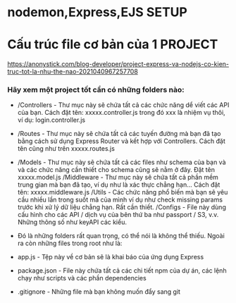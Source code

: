
# nodemon,Express,EJS SETUP 


# Cấu trúc file cơ bản của 1 PROJECT
 https://anonystick.com/blog-developer/project-express-va-nodejs-co-kien-truc-tot-la-nhu-the-nao-2021040967257708

 ### Hãy xem một project tốt cần có những folders nào: 



* /Controllers - Thư mục này sẽ chứa tất cả các chức năng dể viết các API của bạn. Cách đặt tên: xxxxx.controller.js trong đó xxx là nhiệm vụ thôi, ví dụ: login.controller.js 

* /Routes - Thư mục này sẽ chứa tất cả các tuyến đường mà bạn đã tạo bằng cách sử dụng Express Router và kết hợp với Controllers. Cách đặt tên cũng như trên xxxxx.routes.js 

* /Models - Thư mục này sẽ chứa tất cả các files như schema của bạn và và các chức năng cần thiết cho schema cũng sẽ nằm ở đây. Đặt tên xxxxx.model.js /Middleware - Thư mục này sẽ chứa tất cả phần mềm trung gian mà bạn đã tạo, ví dụ như là xác thực chẳng hạn... Cách đặt tên: xxxxx.middleware.js /Utils - Các chức năng phổ biến mà bạn sẽ yêu cầu nhiều lần trong suốt mã của mình ví dụ như check missing params trước khi xử lý dữ liệu chẳng hạn. Rất cần thiết. /Configs - File này dùng cấu hình cho các API / dịch vụ của bên thứ ba như passport / S3, v.v. Những thông số như keyAPI các kiểu. 



* Đó là những folders rất quan trọng, có thể nói là không thể thiếu. Ngoài ra còn những files trong root như là: 

* app.js - Tệp này về cơ bản sẽ là khai báo của ứng dụng Express 

* package.json - File này chứa tất cả các chi tiết npm của dự án, các lệnh chạy như scripts và các phần dependencies 

* .gitignore - Những file mà bạn không muốn đẩy sang git